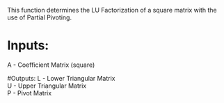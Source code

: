 This function determines the LU Factorization of a square matrix with the use of Partial Pivoting.

# Inputs:
A - Coefficient Matrix (square)

#Outputs:
L - Lower Triangular Matrix  
U - Upper Triangular Matrix  
P - Pivot Matrix  

